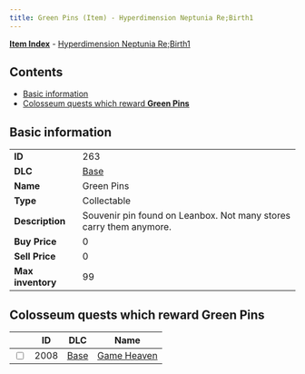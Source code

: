 ```yaml
---
title: Green Pins (Item) - Hyperdimension Neptunia Re;Birth1
---
```


[**Item Index**](/neptunia/rb1/item/index.html) - [Hyperdimension Neptunia Re;Birth1](/neptunia/rb1)

## Contents

- [Basic information](#basic-information)
- [Colosseum quests which reward **Green Pins**](#colosseum-quests-which-reward-green-pins)
## Basic information

|   |   |
| -- | -- |
| **ID** | 263 |
| **DLC** | [Base](/neptunia/rb1/dlc/1-base.html) |
| **Name** | Green Pins |
| **Type** | Collectable |
| **Description** | Souvenir pin found on Leanbox. Not many stores carry them anymore. |
| **Buy Price** | 0 |
| **Sell Price** | 0 |
| **Max inventory** | 99 |


## Colosseum quests which reward **Green Pins**

|    | ID | DLC | Name |
| -- | -- | --- | ---- |
| <input type="checkbox" id="rb1-colosseum-1-2008" class="trackbox" /> | 2008 | [Base](/neptunia/rb1/dlc/1-base.html) | [Game Heaven](/neptunia/rb1/colosseum/1-2008-game-heaven.html) |
